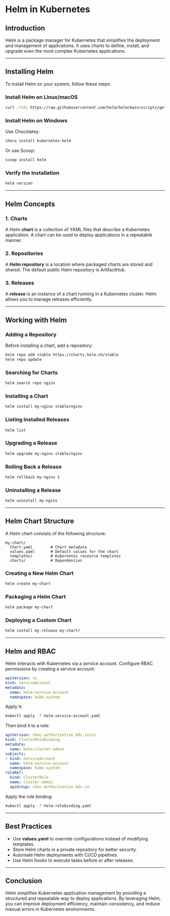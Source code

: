 # Helm in Kubernetes

## Introduction
Helm is a package manager for Kubernetes that simplifies the deployment and management of applications. It uses charts to define, install, and upgrade even the most complex Kubernetes applications.

---

## Installing Helm
To install Helm on your system, follow these steps:

### Install Helm on Linux/macOS
```sh
curl -fsSL https://raw.githubusercontent.com/helm/helm/main/scripts/get-helm-3 | bash
```

### Install Helm on Windows
Use Chocolatey:
```sh
choco install kubernetes-helm
```
Or use Scoop:
```sh
scoop install helm
```

### Verify the Installation
```sh
helm version
```

---

## Helm Concepts

### 1. Charts
A Helm **chart** is a collection of YAML files that describe a Kubernetes application. A chart can be used to deploy applications in a repeatable manner.

### 2. Repositories
A **Helm repository** is a location where packaged charts are stored and shared. The default public Helm repository is ArtifactHub.

### 3. Releases
A **release** is an instance of a chart running in a Kubernetes cluster. Helm allows you to manage releases efficiently.

---

## Working with Helm

### Adding a Repository
Before installing a chart, add a repository:
```sh
helm repo add stable https://charts.helm.sh/stable
helm repo update
```

### Searching for Charts
```sh
helm search repo nginx
```

### Installing a Chart
```sh
helm install my-nginx stable/nginx
```

### Listing Installed Releases
```sh
helm list
```

### Upgrading a Release
```sh
helm upgrade my-nginx stable/nginx
```

### Rolling Back a Release
```sh
helm rollback my-nginx 1
```

### Uninstalling a Release
```sh
helm uninstall my-nginx
```

---

## Helm Chart Structure
A Helm chart consists of the following structure:
```
my-chart/
  Chart.yaml        # Chart metadata
  values.yaml       # Default values for the chart
  templates/        # Kubernetes resource templates
  charts/           # Dependencies
```

### Creating a New Helm Chart
```sh
helm create my-chart
```

### Packaging a Helm Chart
```sh
helm package my-chart
```

### Deploying a Custom Chart
```sh
helm install my-release my-chart/
```

---

## Helm and RBAC
Helm interacts with Kubernetes via a service account. Configure RBAC permissions by creating a service account:

```yaml
apiVersion: v1
kind: ServiceAccount
metadata:
  name: helm-service-account
  namespace: kube-system
```

Apply it:
```sh
kubectl apply -f helm-service-account.yaml
```

Then bind it to a role:
```yaml
apiVersion: rbac.authorization.k8s.io/v1
kind: ClusterRoleBinding
metadata:
  name: helm-cluster-admin
subjects:
- kind: ServiceAccount
  name: helm-service-account
  namespace: kube-system
roleRef:
  kind: ClusterRole
  name: cluster-admin
  apiGroup: rbac.authorization.k8s.io
```

Apply the role binding:
```sh
kubectl apply -f helm-rolebinding.yaml
```

---

## Best Practices
- Use **values.yaml** to override configurations instead of modifying templates.
- Store Helm charts in a private repository for better security.
- Automate Helm deployments with CI/CD pipelines.
- Use Helm hooks to execute tasks before or after releases.

---

## Conclusion
Helm simplifies Kubernetes application management by providing a structured and repeatable way to deploy applications. By leveraging Helm, you can improve deployment efficiency, maintain consistency, and reduce manual errors in Kubernetes environments.

